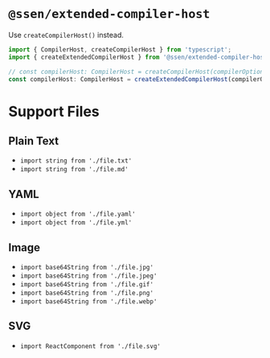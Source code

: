 # `@ssen/extended-compiler-host`

Use `createCompilerHost()` instead.

```ts
import { CompilerHost, createCompilerHost } from 'typescript';
import { createExtendedCompilerHost } from '@ssen/extended-compiler-host';

// const compilerHost: CompilerHost = createCompilerHost(compilerOptions);
const compilerHost: CompilerHost = createExtendedCompilerHost(compilerOptions);
```

# Support Files

## Plain Text
- `import string from './file.txt'`
- `import string from './file.md'`

## YAML
- `import object from './file.yaml'`
- `import object from './file.yml'`

## Image
- `import base64String from './file.jpg'`
- `import base64String from './file.jpeg'`
- `import base64String from './file.gif'`
- `import base64String from './file.png'`
- `import base64String from './file.webp'`

## SVG
- `import ReactComponent from './file.svg'`